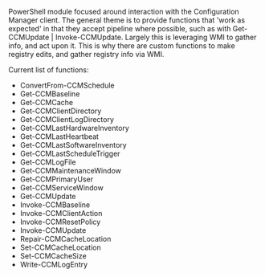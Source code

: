 PowerShell module focused around interaction with the Configuration Manager client. The general theme is to provide functions that 'work as expected' in that they accept pipeline where possible, such as with Get-CCMUpdate | Invoke-CCMUpdate. Largely this is leveraging WMI to gather info, and act upon it. This is why there are custom functions to make registry edits, and gather registry info via WMI.

Current list of functions:

* ConvertFrom-CCMSchedule
* Get-CCMBaseline
* Get-CCMCache
* Get-CCMClientDirectory
* Get-CCMClientLogDirectory
* Get-CCMLastHardwareInventory
* Get-CCMLastHeartbeat
* Get-CCMLastSoftwareInventory
* Get-CCMLastScheduleTrigger
* Get-CCMLogFile
* Get-CCMMaintenanceWindow
* Get-CCMPrimaryUser
* Get-CCMServiceWindow
* Get-CCMUpdate
* Invoke-CCMBaseline
* Invoke-CCMClientAction
* Invoke-CCMResetPolicy
* Invoke-CCMUpdate
* Repair-CCMCacheLocation
* Set-CCMCacheLocation
* Set-CCMCacheSize
* Write-CCMLogEntry